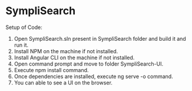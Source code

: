 # SympliSearch

Setup of Code:

1. Open SympliSearch.sln present in SympliSearch folder and build it and run it.
2. Install NPM on the machine if not installed.
3. Install Angular CLI on the machine if not installed.
4. Open command prompt and move to folder SympliSearch-UI.
5. Execute npm install command.
6. Once dependencies are installed, execute ng serve -o command.
7. You can able to see a UI on the browser.


